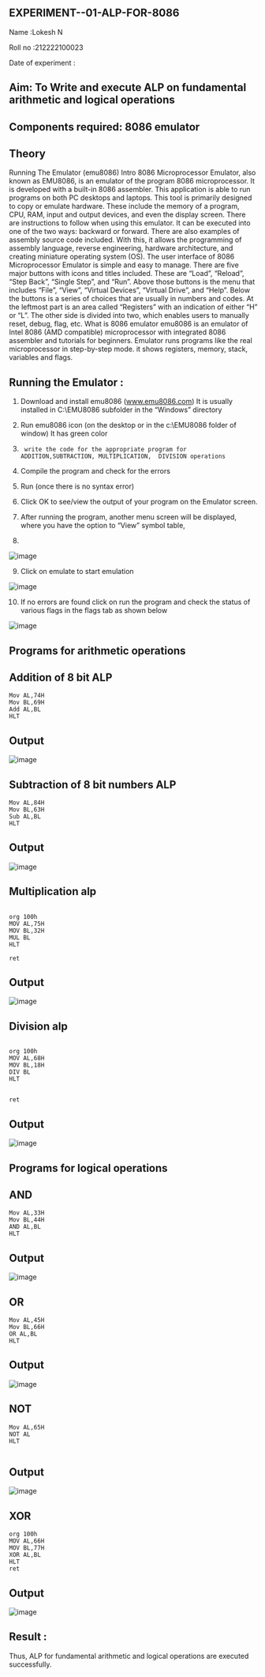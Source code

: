 ## EXPERIMENT--01-ALP-FOR-8086
 Name :Lokesh N
 
 Roll no :212222100023
 
 Date of experiment :





## Aim: To Write and execute ALP on fundamental arithmetic and logical operations
## Components required: 8086  emulator 
## Theory 
Running The Emulator (emu8086) Intro 8086 Microprocessor Emulator, also known as EMU8086, is an emulator of the program 8086 microprocessor. It is developed with a built-in 8086 assembler. This application is able to run programs on both PC desktops and laptops. This tool is primarily designed to copy or emulate hardware. These include the memory of a program, CPU, RAM, input and output devices, and even the display screen. There are instructions to follow when using this emulator. It can be executed into one of the two ways: backward or forward. There are also examples of assembly source code included. With this, it allows the programming of assembly language, reverse engineering, hardware architecture, and creating miniature operating system (OS). The user interface of 8086 Microprocessor Emulator is simple and easy to manage. There are five major buttons with icons and titles included. These are “Load”, “Reload”, “Step Back”, “Single Step”, and “Run”. Above those buttons is the menu that includes “File”, “View”, “Virtual Devices”, “Virtual Drive”, and “Help”. Below the buttons is a series of choices that are usually in numbers and codes. At the leftmost part is an area called “Registers” with an indication of either “H” or “L”. The other side is divided into two, which enables users to manually reset, debug, flag, etc. What is 8086 emulator emu8086 is an emulator of Intel 8086 (AMD compatible) microprocessor with integrated 8086 assembler and tutorials for beginners. Emulator runs programs like the real microprocessor in step-by-step mode. it shows registers, memory, stack, variables and flags.


 ## Running the Emulator :
1.	Download and install emu8086 (www.emu8086.com) It is usually installed in C:\EMU8086 subfolder in the “Windows” directory
2.	  Run  emu8086 icon (on the desktop or in the c:\EMU8086 folder of window) It has green color 
 
 
3.		write the code for the appropriate program for ADDITION,SUBTRACTION, MULTIPLICATION,  DIVISION operations 

4.	 Compile the program and check for the errors 
5.	Run (once there is no syntax error) 

6.	Click OK to see/view the output of your program on the Emulator screen. 


7.	After running the program, another menu screen will be displayed, where you have the option to “View” symbol table,
8.	 


![image](https://user-images.githubusercontent.com/36288975/189273263-d65baae9-4b8f-4723-afb3-c0ffa4052b04.png)











9.	Click on emulate to start emulation 








![image](https://user-images.githubusercontent.com/36288975/189273273-9bb36ec1-e2e8-4892-8d35-37707332bfdc.png)








10.	If no errors are found click on run the program and check the status of various flags in the flags tab as shown below 






![image](https://user-images.githubusercontent.com/36288975/189273277-113a2a33-4a40-4ff8-95a5-ecd3a1f504fe.png)







## Programs for arithmetic  operations

## Addition  of 8 bit ALP 

```
Mov AL,74H
Mov BL,69H
Add AL,BL
HLT
```

## Output  
 ![image](https://github.com/user-attachments/assets/88b7ca7e-59b4-4416-963a-eb9707ecfc5a)

## Subtraction   of 8 bit numbers  ALP 
 ```
Mov AL,84H
Mov BL,63H
Sub AL,BL
HLT
```
## Output  
![image](https://github.com/user-attachments/assets/31f900d6-c52c-4327-a75a-6d12fe87ff0e)

## Multiplication alp 
```

org 100h
MOV AL,75H
MOV BL,32H
MUL BL
HLT

ret
```
 ## Output  
![image](https://github.com/user-attachments/assets/424980ab-1492-4c87-a7df-f66218bf4d2d)


## Division alp 
```

org 100h
MOV AL,68H
MOV BL,18H
DIV BL
HLT


ret
```
## Output  
![image](https://github.com/user-attachments/assets/67ac9855-54f8-471e-abd3-a7c1e8fc4ff2)

## Programs for logical operations

## AND
```
Mov AL,33H
Mov BL,44H
AND AL,BL
HLT
```
## Output  
![image](https://github.com/user-attachments/assets/89864b17-c095-4719-be58-5668716c27df)

## OR
```
Mov AL,45H
Mov BL,66H
OR AL,BL
HLT
```
## Output
![image](https://github.com/user-attachments/assets/7559c112-5986-4351-a98d-904ff89904f4)

## NOT
```
Mov AL,65H
NOT AL
HLT


```
## Output
![image](https://github.com/user-attachments/assets/e98ee1e8-a901-418b-8146-aa8f21ee2d04)

## XOR
```
org 100h
MOV AL,66H
MOV BL,77H
XOR AL,BL
HLT
ret
```
## Output
![image](https://github.com/user-attachments/assets/0991df73-5b31-4d6a-8f63-0f0c827c4e94)

## Result :
 
Thus, ALP for fundamental arithmetic and logical operations are executed successfully.







